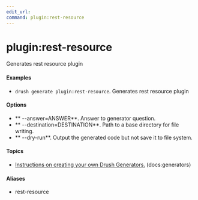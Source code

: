 ```yaml
---
edit_url: 
command: plugin:rest-resource
---
```

# plugin:rest-resource

Generates rest resource plugin

#### Examples

- <code>drush generate plugin:rest-resource</code>. Generates rest resource plugin

#### Options

- ** --answer=ANSWER**. Answer to generator question.
- ** --destination=DESTINATION**. Path to a base directory for file writing.
- ** --dry-run**. Output the generated code but not save it to file system.

#### Topics

- [Instructions on creating your own Drush Generators.](../../vendor/drush/drush/docs/generators.md) (docs:generators)

#### Aliases

- rest-resource

